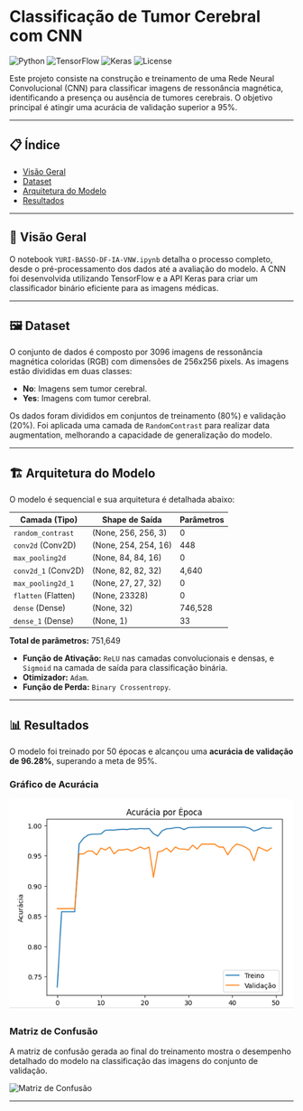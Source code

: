 # Classificação de Tumor Cerebral com CNN

![Python](https://img.shields.io/badge/Python-3.7%2B-blue.svg)
![TensorFlow](https://img.shields.io/badge/TensorFlow-2.x-orange.svg)
![Keras](https://img.shields.io/badge/Keras-2.x-red.svg)
![License](https://img.shields.io/badge/License-MIT-green.svg)

Este projeto consiste na construção e treinamento de uma Rede Neural Convolucional (CNN) para classificar imagens de ressonância magnética, identificando a presença ou ausência de tumores cerebrais. O objetivo principal é atingir uma acurácia de validação superior a 95%.

---

## 📋 Índice

- [Visão Geral](#-visão-geral)
- [Dataset](#-dataset)
- [Arquitetura do Modelo](#-arquitetura-do-modelo)
- [Resultados](#-resultados)

---

## 🔬 Visão Geral

O notebook `YURI-BASSO-DF-IA-VNW.ipynb` detalha o processo completo, desde o pré-processamento dos dados até a avaliação do modelo. A CNN foi desenvolvida utilizando TensorFlow e a API Keras para criar um classificador binário eficiente para as imagens médicas.

---

## 🖼️ Dataset

O conjunto de dados é composto por 3096 imagens de ressonância magnética coloridas (RGB) com dimensões de 256x256 pixels. As imagens estão divididas em duas classes:

-   **No**: Imagens sem tumor cerebral.
-   **Yes**: Imagens com tumor cerebral.

Os dados foram divididos em conjuntos de treinamento (80%) e validação (20%). Foi aplicada uma camada de `RandomContrast` para realizar data augmentation, melhorando a capacidade de generalização do modelo.

---

## 🏗️ Arquitetura do Modelo

O modelo é sequencial e sua arquitetura é detalhada abaixo:

| Camada (Tipo)              | Shape de Saída          | Parâmetros |
| -------------------------- | ----------------------- | ---------- |
| `random_contrast`          | (None, 256, 256, 3)     | 0          |
| `conv2d` (Conv2D)          | (None, 254, 254, 16)    | 448        |
| `max_pooling2d`            | (None, 84, 84, 16)      | 0          |
| `conv2d_1` (Conv2D)        | (None, 82, 82, 32)      | 4,640      |
| `max_pooling2d_1`          | (None, 27, 27, 32)      | 0          |
| `flatten` (Flatten)        | (None, 23328)           | 0          |
| `dense` (Dense)            | (None, 32)              | 746,528    |
| `dense_1` (Dense)          | (None, 1)               | 33         |

**Total de parâmetros:** 751,649

-   **Função de Ativação:** `ReLU` nas camadas convolucionais e densas, e `Sigmoid` na camada de saída para classificação binária.
-   **Otimizador:** `Adam`.
-   **Função de Perda:** `Binary Crossentropy`.

---

## 📊 Resultados

O modelo foi treinado por 50 épocas e alcançou uma **acurácia de validação de 96.28%**, superando a meta de 95%.

### Gráfico de Acurácia
![Gráfico de Acurácia](https://github.com/jybass/CNN_Brain_Tumor/blob/main/imagens/Print%20do%20gr%C3%A1fico%20de%20acur%C3%A1cia.PNG)

### Matriz de Confusão
A matriz de confusão gerada ao final do treinamento mostra o desempenho detalhado do modelo na classificação das imagens do conjunto de validação.

![Matriz de Confusão](https://github.com/jybass/CNN_Brain_Tumor/blob/main/imagens/Print%20da%20matriz%20de%20confus%C3%A3o.PNG)

---
